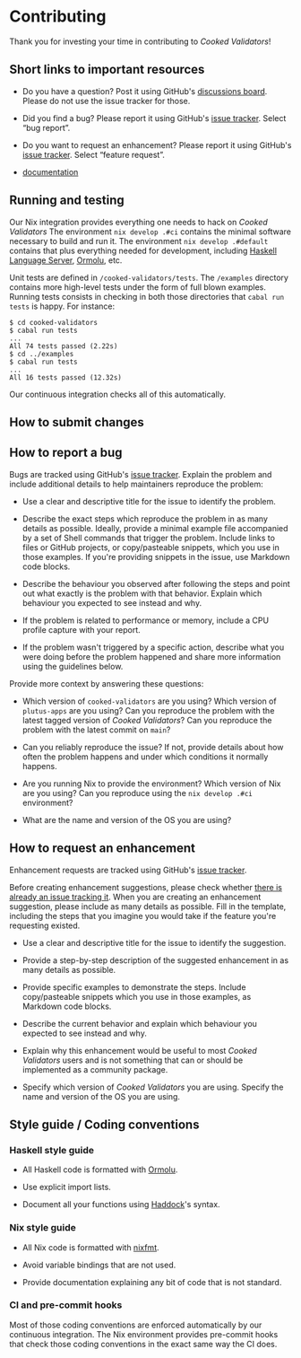 # Contributing

Thank you for investing your time in contributing to _Cooked Validators_!

## Short links to important resources

- Do you have a question?
  Post it using GitHub's [discussions board].
  Please do not use the issue tracker for those.

- Did you find a bug?
  Please report it using GitHub's [issue tracker].
  Select “bug report”.

- Do you want to request an enhancement?
  Please report it using GitHub's [issue tracker].
  Select “feature request”.

- [documentation](https://tweag.github.io/cooked-validators/)

[discussions board]: https://github.com/tweag/cooked-validators/discussions
[issue tracker]: https://github.com/tweag/cooked-validators/issues
[documentation]: https://tweag.github.io/cooked-validators/

## Running and testing

Our Nix integration provides everything one needs to hack on _Cooked Validators_
The environment `nix develop .#ci` contains the minimal software necessary to build and run it.
The environment `nix develop .#default` contains that plus everything needed for development, including [Haskell Language Server], [Ormolu], etc.

Unit tests are defined in `/cooked-validators/tests`.
The `/examples` directory contains more high-level tests under the form of full blown examples.
Running tests consists in checking in both those directories that `cabal run tests` is happy.
For instance:

```console
$ cd cooked-validators
$ cabal run tests
...
All 74 tests passed (2.22s)
$ cd ../examples
$ cabal run tests
...
All 16 tests passed (12.32s)
```

Our continuous integration checks all of this automatically.

[haskell language server]: https://github.com/haskell/haskell-language-server

## How to submit changes

## How to report a bug

Bugs are tracked using GitHub's [issue tracker].
Explain the problem and include additional details to help maintainers reproduce the problem:

- Use a clear and descriptive title for the issue to identify the problem.

- Describe the exact steps which reproduce the problem in as many details as possible.
  Ideally, provide a minimal example file accompanied by a set of Shell commands that trigger the problem.
  Include links to files or GitHub projects, or copy/pasteable snippets, which you use in those examples.
  If you're providing snippets in the issue, use Markdown code blocks.

- Describe the behaviour you observed after following the steps and point out what exactly is the problem with that behavior.
  Explain which behaviour you expected to see instead and why.

- If the problem is related to performance or memory, include a CPU profile capture with your report.

- If the problem wasn't triggered by a specific action, describe what you were doing before the problem happened and share more information using the guidelines below.

Provide more context by answering these questions:

- Which version of `cooked-validators` are you using?
  Which version of `plutus-apps` are you using?
  Can you reproduce the problem with the latest tagged version of _Cooked Validators_?
  Can you reproduce the problem with the latest commit on `main`?

- Can you reliably reproduce the issue?
  If not, provide details about how often the problem happens and under which conditions it normally happens.

- Are you running Nix to provide the environment?
  Which version of Nix are you using?
  Can you reproduce using the `nix develop .#ci` environment?

- What are the name and version of the OS you are using?

## How to request an enhancement

Enhancement requests are tracked using GitHub's [issue tracker].

Before creating enhancement suggestions, please check whether [there is already an issue tracking it][issue tracker].
When you are creating an enhancement suggestion, please include as many details as possible.
Fill in the template, including the steps that you imagine you would take if the feature you're requesting existed.

- Use a clear and descriptive title for the issue to identify the suggestion.

- Provide a step-by-step description of the suggested enhancement in as many details as possible.

- Provide specific examples to demonstrate the steps.
  Include copy/pasteable snippets which you use in those examples, as Markdown code blocks.

- Describe the current behavior and explain which behaviour you expected to see instead and why.

- Explain why this enhancement would be useful to most _Cooked Validators_ users and is not something that can or should be implemented as a community package.

- Specify which version of _Cooked Validators_ you are using.
  Specify the name and version of the OS you are using.

## Style guide / Coding conventions

### Haskell style guide

- All Haskell code is formatted with [Ormolu].

- Use explicit import lists.

- Document all your functions using [Haddock]'s syntax.

[ormolu]: https://github.com/tweag/ormolu
[haddock]: https://haskell-haddock.readthedocs.io/en/latest/

### Nix style guide

- All Nix code is formatted with [nixfmt].

- Avoid variable bindings that are not used.

- Provide documentation explaining any bit of code that is not standard.

[nixfmt]: https://github.com/serokell/nixfmt

### CI and pre-commit hooks

Most of those coding conventions are enforced automatically by our continuous integration.
The Nix environment provides pre-commit hooks that check those coding conventions in the exact same way the CI does.
